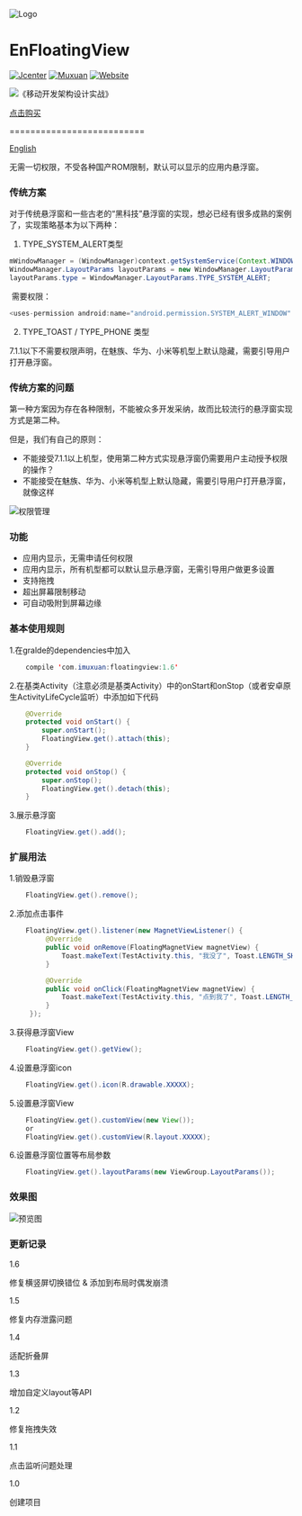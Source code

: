 ![Logo](https://raw.githubusercontent.com/leotyndale/EnFloatingView/master/preview/logo.png)

EnFloatingView
==========================
[![Jcenter](https://img.shields.io/badge/Jcenter-v1.5-brightgreen.svg?style=flat)](https://bintray.com/leotyndale/Muxuan/EnFloatingView)
[![Muxuan](https://img.shields.io/badge/PoweredBy-Muxuan-green.svg?style=flat)](http://www.imuxuan.com/)
[![Website](https://img.shields.io/website-up-down-green-red/https/shields.io.svg?label=Blog)](http://blog.imuxuan.com)

![《移动开发架构设计实战》](https://upload-images.jianshu.io/upload_images/14802001-4864444c478c88ee.png?imageMogr2/auto-orient/strip%7CimageView2/2/w/1240)

[点击购买](https://item.jd.com/12730926.html)

==========================
 
[English](/README_EN.md)

无需一切权限，不受各种国产ROM限制，默认可以显示的应用内悬浮窗。

### 传统方案

对于传统悬浮窗和一些古老的“黑科技”悬浮窗的实现，想必已经有很多成熟的案例了，实现策略基本为以下两种：

1. TYPE_SYSTEM_ALERT类型

```java
mWindowManager = (WindowManager)context.getSystemService(Context.WINDOW_SERVICE);
WindowManager.LayoutParams layoutParams = new WindowManager.LayoutParams()
layoutParams.type = WindowManager.LayoutParams.TYPE_SYSTEM_ALERT;
```

​        需要权限：

```java
<uses-permission android:name="android.permission.SYSTEM_ALERT_WINDOW" ></uses>
```

2. TYPE_TOAST / TYPE_PHONE 类型

​        7.1.1以下不需要权限声明，在魅族、华为、小米等机型上默认隐藏，需要引导用户打开悬浮窗。

### 传统方案的问题

第一种方案因为存在各种限制，不能被众多开发采纳，故而比较流行的悬浮窗实现方式是第二种。

但是，我们有自己的原则：

- 不能接受7.1.1以上机型，使用第二种方式实现悬浮窗仍需要用户主动授予权限的操作？
- 不能接受在魅族、华为、小米等机型上默认隐藏，需要引导用户打开悬浮窗，就像这样

![权限管理](https://github.com/leotyndale/EnFloatingView/blob/master/preview/1.gif)

### 功能

- 应用内显示，无需申请任何权限
- 应用内显示，所有机型都可以默认显示悬浮窗，无需引导用户做更多设置
- 支持拖拽
- 超出屏幕限制移动
- 可自动吸附到屏幕边缘

### 基本使用规则

1.在gralde的dependencies中加入
   ```java
       compile 'com.imuxuan:floatingview:1.6'
   ```
   
   
2.在基类Activity（注意必须是基类Activity）中的onStart和onStop（或者安卓原生ActivityLifeCycle监听）中添加如下代码

   ```java
       @Override
       protected void onStart() {
           super.onStart();
           FloatingView.get().attach(this);
       }

       @Override
       protected void onStop() {
           super.onStop();
           FloatingView.get().detach(this);
       }
   ```


3.展示悬浮窗

   ```java
       FloatingView.get().add();
   ```

### 扩展用法

1.销毁悬浮窗

   ```java
       FloatingView.get().remove();
   ```
   
2.添加点击事件

   ```java
       FloatingView.get().listener(new MagnetViewListener() {
            @Override
            public void onRemove(FloatingMagnetView magnetView) {
                Toast.makeText(TestActivity.this, "我没了", Toast.LENGTH_SHORT).show();
            }

            @Override
            public void onClick(FloatingMagnetView magnetView) {
                Toast.makeText(TestActivity.this, "点到我了", Toast.LENGTH_SHORT).show();
            }
        });
   ```
   
   3.获得悬浮窗View

   ```java
       FloatingView.get().getView();
   ```

4.设置悬浮窗icon

   ```java
       FloatingView.get().icon(R.drawable.XXXXX);
   ```

5.设置悬浮窗View

   ```java
       FloatingView.get().customView(new View());
       or
       FloatingView.get().customView(R.layout.XXXXX);
   ```

6.设置悬浮窗位置等布局参数

   ```java
       FloatingView.get().layoutParams(new ViewGroup.LayoutParams());
   ```

### 效果图
![预览图](https://github.com/leotyndale/EnFloatingView/blob/master/preview/2.gif)

### 更新记录

1.6

修复横竖屏切换错位 & 添加到布局时偶发崩溃

1.5

修复内存泄露问题

1.4

适配折叠屏

1.3

增加自定义layout等API

1.2

修复拖拽失效

1.1

点击监听问题处理

1.0

创建项目
